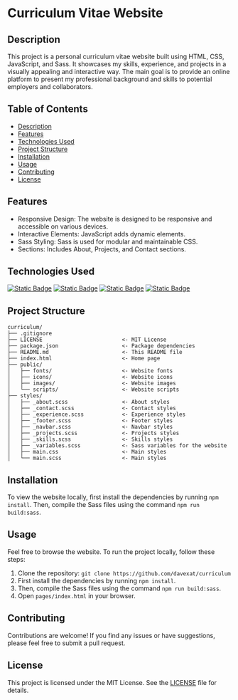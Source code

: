# Curriculum Vitae Website

## Description

This project is a personal curriculum vitae website built using HTML, CSS, JavaScript, and Sass. It showcases my skills, experience, and projects in a visually appealing and interactive way. The main goal is to provide an online platform to present my professional background and skills to potential employers and collaborators.

## Table of Contents

- [Description](#description)
- [Features](#features)
- [Technologies Used](#technologies-used)
- [Project Structure](#project-structure)
- [Installation](#installation)
- [Usage](#usage)
- [Contributing](#contributing)
- [License](#license)

## Features

- Responsive Design: The website is designed to be responsive and accessible on various devices.
- Interactive Elements: JavaScript adds dynamic elements.
- Sass Styling: Sass is used for modular and maintainable CSS.
- Sections: Includes About, Projects, and Contact sections.

## Technologies Used

<a href="https://www.javascript.com/">![Static Badge](https://img.shields.io/badge/JavaScript-black?style=for-the-badge&logo=javascript&logoColor=white&logoSize=auto&labelColor=%23d8c108)</a>
<a href="https://www.w3.org/html/">![Static Badge](https://img.shields.io/badge/HTML-black?style=for-the-badge&logo=html5&logoColor=white&logoSize=auto&labelColor=%23E34F26)</a>
<a href="https://www.w3.org/Style/CSS/">![Static Badge](https://img.shields.io/badge/CSS-black?style=for-the-badge&logo=css&logoColor=white&logoSize=auto&labelColor=%23663399)</a>
<a href="https://sass-lang.com/">![Static Badge](https://img.shields.io/badge/Sass-black?style=for-the-badge&logo=sass&logoColor=white&logoSize=auto&labelColor=%23CC6699)</a>

## Project Structure

```
curriculum/
├── .gitignore
├── LICENSE                         <- MIT License
├── package.json                    <- Package dependencies
├── README.md                       <- This README file
├── index.html                      <- Home page
├── public/
│   ├── fonts/                      <- Website fonts
│   ├── icons/                      <- Website icons
│   ├── images/                     <- Website images
│   └── scripts/                    <- Website scripts
├── styles/
│   ├── _about.scss                 <- About styles
│   ├── _contact.scss               <- Contact styles
│   ├── _experience.scss            <- Experience styles
│   ├── _footer.scss                <- Footer styles
│   ├── _navbar.scss                <- Navbar styles
│   ├── _projects.scss              <- Projects styles
│   ├── _skills.scss                <- Skills styles
│   ├── _variables.scss             <- Sass variables for the website
│   ├── main.css                    <- Main styles
│   └── main.scss                   <- Main styles
```

## Installation

To view the website locally, first install the dependencies by running `npm install`. Then, compile the Sass files using the command `npm run build:sass`.

## Usage

Feel free to browse the website. To run the project locally, follow these steps:

1.  Clone the repository: `git clone https://github.com/davexat/curriculum`
2.  First install the dependencies by running `npm install`.
3.  Then, compile the Sass files using the command `npm run build:sass`.
4.  Open `pages/index.html` in your browser.

## Contributing

Contributions are welcome! If you find any issues or have suggestions, please feel free to submit a pull request.

## License

This project is licensed under the MIT License. See the [LICENSE](LICENSE) file for details.
